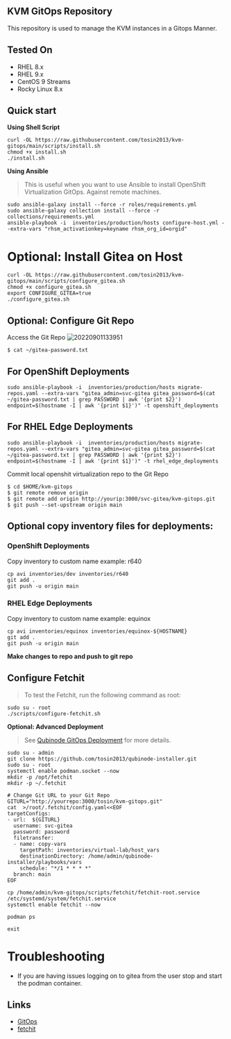 KVM GitOps Repository
------------------------------------------
This repository is used to manage the KVM instances in a Gitops Manner. 

Tested On 
------------
* RHEL 8.x
* RHEL 9.x
* CentOS 9 Streams 
* Rocky Linux 8.x

Quick start
------------
**Using Shell Script**
```
curl -OL https://raw.githubusercontent.com/tosin2013/kvm-gitops/main/scripts/install.sh
chmod +x install.sh
./install.sh
```

**Using Ansible**
> This is useful when you want to use Ansible to install OpenShift Virtualization GitOps. Against remote machines.
```
sudo ansible-galaxy install --force -r roles/requirements.yml
sudo ansible-galaxy collection install --force -r collections/requirements.yml
ansible-playbook -i  inventories/production/hosts configure-host.yml --extra-vars "rhsm_activationkey=keyname rhsm_org_id=orgid"
```

# Optional: Install Gitea on Host
```
curl -OL https://raw.githubusercontent.com/tosin2013/kvm-gitops/main/scripts/configure_gitea.sh
chmod +x configure_gitea.sh
export CONFIGURE_GITEA=true
./configure_gitea.sh
```

## Optional: Configure Git Repo
Access the Git Repo
![20220901133951](https://i.imgur.com/YyW1EwK.png)
```
$ cat ~/gitea-password.txt
```

## For OpenShift Deployments
```
sudo ansible-playbook -i  inventories/production/hosts migrate-repos.yaml --extra-vars "gitea_admin=svc-gitea gitea_password=$(cat ~/gitea-password.txt | grep PASSWORD | awk '{print $2}') endpoint=$(hostname -I | awk '{print $1}')" -t openshift_deployments
```
    
## For  RHEL Edge Deployments
```
sudo ansible-playbook -i  inventories/production/hosts migrate-repos.yaml --extra-vars "gitea_admin=svc-gitea gitea_password=$(cat ~/gitea-password.txt | grep PASSWORD | awk '{print $2}') endpoint=$(hostname -I | awk '{print $1}')" -t rhel_edge_deployments
```

    
Commit local openshit virtualization repo to the Git Repo
```
$ cd $HOME/kvm-gitops
$ git remote remove origin
$ git remote add origin http://yourip:3000/svc-gitea/kvm-gitops.git
$ git push --set-upstream origin main
```
## Optional copy inventory files for deployments: 
### OpenShift Deployments
Copy inventory to custom name example: r640
```
cp avi inventories/dev inventories/r640
git add .
git push -u origin main
```

### RHEL Edge Deployments
Copy inventory to custom name example: equinox
```
cp avi inventories/equinox inventories/equinox-${HOSTNAME}
git add .
git push -u origin main
```

**Make changes to repo and push to git repo**

## Configure Fetchit
> To test the Fetchit, run the following command as root:
```
sudo su - root
./scripts/configure-fetchit.sh
```
**Optional: Advanced Deployment**
> See [Qubinode GitOps Deployment](https://qubinode-installer.readthedocs.io/en/latest/gitops_deployment.html) for more details.
```
sudo su - admin 
git clone https://github.com/tosin2013/qubinode-installer.git
sudo su - root
systemctl enable podman.socket --now
mkdir -p /opt/fetchit
mkdir -p ~/.fetchit

# Change Git URL to your Git Repo
GITURL="http://yourrepo:3000/tosin/kvm-gitops.git"
cat  >/root/.fetchit/config.yaml<<EOF
targetConfigs:
- url:  ${GITURL}
  username: svc-gitea
  password: password
  filetransfer:
  - name: copy-vars
    targetPath: inventories/virtual-lab/host_vars
    destinationDirectory: /home/admin/qubinode-installer/playbooks/vars
    schedule: "*/1 * * * *"
  branch: main
EOF

cp /home/admin/kvm-gitops/scripts/fetchit/fetchit-root.service /etc/systemd/system/fetchit.service
systemctl enable fetchit --now

podman ps 

exit
```

# Troubleshooting
* If you are having issues logging on to gitea from the user stop and start the podman container.


Links
------
* [GitOps](https://github.com/cablelabs/gitops)
* [fetchit](https://github.com/containers/fetchit)
